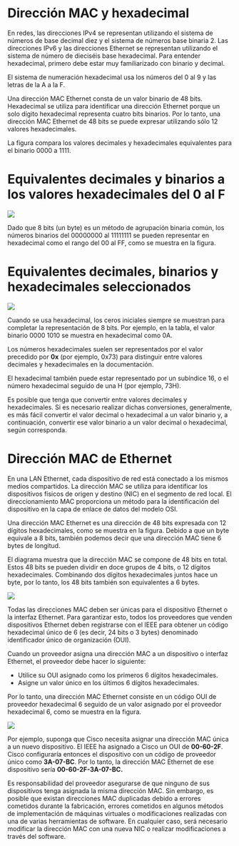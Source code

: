 # Dirección MAC y hexadecimal

En redes, las direcciones IPv4 se representan utilizando el sistema de números de base decimal diez y el sistema de números base binaria 2. Las direcciones IPv6 y las direcciones Ethernet se representan utilizando el sistema de número de dieciséis base hexadecimal. Para entender hexadecimal, primero debe estar muy familiarizado con binario y decimal.

El sistema de numeración hexadecimal usa los números del 0 al 9 y las letras de la A a la F.

Una dirección MAC Ethernet consta de un valor binario de 48 bits. Hexadecimal se utiliza para identificar una dirección Ethernet porque un solo dígito hexadecimal representa cuatro bits binarios. Por lo tanto, una dirección MAC Ethernet de 48 bits se puede expresar utilizando sólo 12 valores hexadecimales.

La figura compara los valores decimales y hexadecimales equivalentes para el binario 0000 a 1111.

# Equivalentes decimales y binarios a los valores hexadecimales del 0 al F

![](https://ccnadesdecero.es/wp-content/uploads/2020/03/Valores-equivalente-binario-decimal-y-hexadecimal.png)

Dado que 8 bits (un byte) es un método de agrupación binaria común, los números binarios del 00000000 al 11111111 se pueden representar en hexadecimal como el rango del 00 al FF, como se muestra en la figura.

# Equivalentes decimales, binarios y hexadecimales seleccionados

![](https://ccnadesdecero.es/wp-content/uploads/2020/03/Decimal-Binario-y-Hexadecimal.png)

Cuando se usa hexadecimal, los ceros iniciales siempre se muestran para completar la representación de 8 bits. Por ejemplo, en la tabla, el valor binario 0000 1010 se muestra en hexadecimal como 0A.

Los números hexadecimales suelen ser representados por el valor precedido por **0x** (por ejemplo, 0x73) para distinguir entre valores decimales y hexadecimales en la documentación.

El hexadecimal también puede estar representado por un subíndice 16, o el número hexadecimal seguido de una H (por ejemplo, 73H).

Es posible que tenga que convertir entre valores decimales y hexadecimales. Si es necesario realizar dichas conversiones, generalmente, es más fácil convertir el valor decimal o hexadecimal a un valor binario y, a continuación, convertir ese valor binario a un valor decimal o hexadecimal, según corresponda.

# Dirección MAC de Ethernet

En una LAN Ethernet, cada dispositivo de red está conectado a los mismos medios compartidos. La dirección MAC se utiliza para identificar los dispositivos físicos de origen y destino (NIC) en el segmento de red local. El direccionamiento MAC proporciona un método para la identificación del dispositivo en la capa de enlace de datos del modelo OSI.

Una dirección MAC Ethernet es una dirección de 48 bits expresada con 12 dígitos hexadecimales, como se muestra en la figura. Debido a que un byte equivale a 8 bits, también podemos decir que una dirección MAC tiene 6 bytes de longitud.

El diagrama muestra que la dirección MAC se compone de 48 bits en total. Estos 48 bits se pueden dividir en doce grupos de 4 bits, o 12 dígitos hexadecimales. Combinando dos dígitos hexadecimales juntos hace un byte, por lo tanto, los 48 bits también son equivalentes a 6 bytes.

![](https://ccnadesdecero.es/wp-content/uploads/2020/03/Direcci%C3%B3n-MAC-Ethernet.png)

Todas las direcciones MAC deben ser únicas para el dispositivo Ethernet o la interfaz Ethernet. Para garantizar esto, todos los proveedores que venden dispositivos Ethernet deben registrarse con el IEEE para obtener un código hexadecimal único de 6 (es decir, 24 bits o 3 bytes) denominado identificador único de organización (OUI).

Cuando un proveedor asigna una dirección MAC a un dispositivo o interfaz Ethernet, el proveedor debe hacer lo siguiente:

-   Utilice su OUI asignado como los primeros 6 dígitos hexadecimales.
-   Asigne un valor único en los últimos 6 dígitos hexadecimales.

Por lo tanto, una dirección MAC Ethernet consiste en un código OUI de proveedor hexadecimal 6 seguido de un valor asignado por el proveedor hexadecimal 6, como se muestra en la figura.

![](https://ccnadesdecero.es/wp-content/uploads/2020/03/Composici%C3%B3n-Direcci%C3%B3n-MAC-OUI.png)

Por ejemplo, suponga que Cisco necesita asignar una dirección MAC única a un nuevo dispositivo. El IEEE ha asignado a Cisco un OUI de **00-60-2F**. Cisco configuraría entonces el dispositivo con un código de proveedor único como **3A-07-BC**. Por lo tanto, la dirección MAC Ethernet de ese dispositivo sería **00-60-2F-3A-07-BC.**

Es responsabilidad del proveedor asegurarse de que ninguno de sus dispositivos tenga asignada la misma dirección MAC. Sin embargo, es posible que existan direcciones MAC duplicadas debido a errores cometidos durante la fabricación, errores cometidos en algunos métodos de implementación de máquinas virtuales o modificaciones realizadas con una de varias herramientas de software. En cualquier caso, será necesario modificar la dirección MAC con una nueva NIC o realizar modificaciones a través del software.